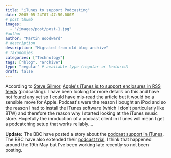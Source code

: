 ```yaml
---
title: "iTunes to support Podcasting"
date: 2005-05-24T07:47:50.000Z
# post thumb
images:
  - "/images/post/post-1.jpg"
#author
author: "Martin Woodward"
# description
description: "Migrated from old blog archive"
# Taxonomies
categories: ["Technology"]
tags: ["blog", "archive"]
type: "regular" # available type (regular or featured)
draft: false
---
```


According to [Steve Gilmor](http://blogs.zdnet.com/Gillmor/), [Apple's iTunes is to support enclosures in RSS feeds](http://blogs.zdnet.com/Gillmor/?p=101) (podcasting).  I have been looking for more details on this and have not found any yet so I could have mis-read the article but it would be a sensible move for Apple.  Podcast's were the reason I bought an iPod and so the reason I had to install the iTunes software (which I don't particularly like BTW) and therefore the reason why I started looking at the iTunes music store.  Hopefully the inroduction of a podcast client in iTunes will mean I get a podcatching setup that works reliably....

**Update:**  The BBC have posted a story about the [podcast support in iTunes](http://news.bbc.co.uk/2/hi/technology/4575075.stm).  The BBC have also extended their [podcast trial](http://www.bbc.co.uk/radio/downloadtrial/).  I think that happened around the 19th May but I've been working late recently so not been posting.